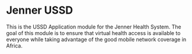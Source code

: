 # Jenner USSD
This is the USSD Application module for the Jenner Health System. The goal of this module is to ensure that virtual health access is available to everyone while taking advantage of the good mobile network coverage in Africa.